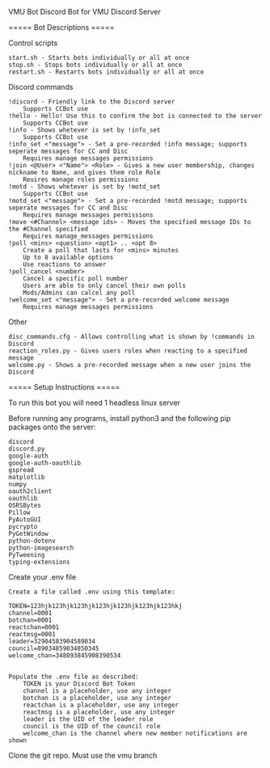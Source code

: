 VMU Bot
Discord Bot for VMU Discord Server

===== Bot Descriptions =====

Control scripts

	start.sh - Starts bots individually or all at once
	stop.sh - Stops bots individually or all at once
	restart.sh - Restarts bots individually or all at once

Discord commands

	!discord - Friendly link to the Discord server
		Supports CCBot use
	!hello - Hello! Use this to confirm the bot is connected to the server
		Supports CCBot use
	!info - Shows whetever is set by !info_set
		Supports CCBot use
	!info_set <"message"> - Set a pre-recorded !info message; supports seperate messages for CC and Disc
		Requires manage messages permissions
	!join <@User> <"Name"> <Role> - Gives a new user membership, changes nickname to Name, and gives them role Role
		Reuires manage roles permissions
	!motd - Shows whetever is set by !motd_set
		Supports CCBot use
	!motd_set <"message"> - Set a pre-recorded !motd message; supports seperate messages for CC and Disc
		Requires manage messages permissions
	!move <#Channel> <message ids> - Moves the specified message IDs to the #Channel specified
		Requires manage_messages permissions
	!poll <mins> <question> <opt1> .. <opt 8>
		Create a poll that lasts for <mins> minutes
		Up to 8 available options
		Use reactions to answer
	!poll_cancel <number>
		Cancel a specific poll number
		Users are able to only cancel their own polls
		Mods/Admins can calcel any poll
	!welcome_set <"message"> - Set a pre-recorded welcome message
		Requires manage messages permissions

Other

	disc_commands.cfg - Allows controlling what is shown by !commands in Discord
	reaction_roles.py - Gives users roles when reacting to a specified message
	welcome.py - Shows a pre-recorded message when a new user joins the Discord

===== Setup Instructions =====

To run this bot you will need 1 headless linux server

Before running any programs, install python3 and the following pip packages onto the server:

	discord
	discord.py
	google-auth
	google-auth-oauthlib
	gspread
	matplotlib
	numpy
	oauth2client
	oauthlib
	OSRSBytes
	Pillow
	PyAutoGUI
	pycrypto
	PyGetWindow
	python-dotenv
	python-imagesearch
	PyTweening
	typing-extensions

Create your .env file

	Create a file called .env using this template:

	TOKEN=123hjk123hjk123hjk123hjk123hjk123hjk123hkj
	channel=0001
	botchan=0001
	reactchan=0001
	reactmsg=0001
	leader=32904583904589034
	council=89034859034850345
	welcome_chan=348093845908390534


	Populate the .env file as described:
		TOKEN is your Discord Bot Token
		channel is a placeholder, use any integer
		botchan is a placeholder, use any integer
		reactchan is a placeholder, use any integer
		reactmsg is a placeholder, use any integer
		leader is the UID of the leader role
		council is the UID of the council role
		welcome_chan is the channel where new member notifications are shown

Clone the git repo. Must use the vmu branch
